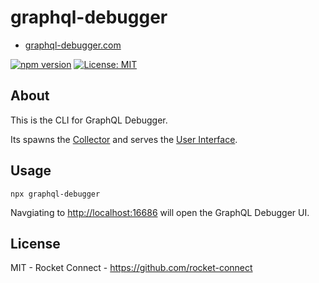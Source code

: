 # graphql-debugger

- [graphql-debugger.com](http://www.graphql-debugger.com)

[![npm version](https://badge.fury.io/js/graphql-debugger.svg)](https://badge.fury.io/js/graphql-debugger) [![License: MIT](https://img.shields.io/badge/License-MIT-yellow.svg)](https://opensource.org/licenses/MIT)

## About

This is the CLI for GraphQL Debugger.

Its spawns the [Collector](https://github.com/rocket-connect/graphql-debugger/tree/main/packages/collector-proxy) and serves the [User Interface](https://github.com/rocket-connect/graphql-debugger/tree/main/packages/ui).

## Usage

```
npx graphql-debugger
```

Navgiating to [http://localhost:16686](http://localhost:16686) will open the GraphQL Debugger UI.

## License

MIT - Rocket Connect - https://github.com/rocket-connect
